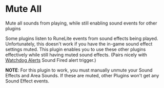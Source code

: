 # Mute All

Mute all sounds from playing, while still enabling sound events for other plugins

Some plugins listen to RuneLite events from sound effects being played. Unfortunately, this doesn't work if you have the
in-game sound effect settings muted. This plugin enables you to use these other plugins effectively while still having
muted sound effects. (Pairs nicely with [Watchdog Alerts](https://runelite.net/plugin-hub/show/watchdog) Sound Fired
alert trigger.)

**NOTE**: For this plugin to work, you must manually unmute your Sound Effects and Area Sounds. If these are muted,
other Plugins won't get any Sound Effect events.
